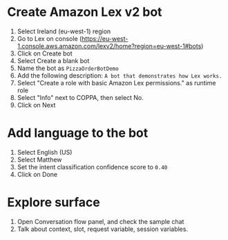 # Create Amazon Lex v2 bot
1. Select Ireland (eu-west-1) region
2. Go to Lex on console (https://eu-west-1.console.aws.amazon.com/lexv2/home?region=eu-west-1#bots)
3. Click on Create bot
4. Select Create a blank bot
5. Name the bot as `PizzaOrderBotDemo`
6. Add the following description: `A bot that demonstrates how Lex works.`
7. Select "Create a role with basic Amazon Lex permissions." as runtime role
8. Select "Info" next to COPPA, then select No.
9. Click on Next

# Add language to the bot
1. Select English (US)
2. Select Matthew
3. Set the intent classification confidence score to `0.40`
4. Click on Done

# Explore surface
1. Open Conversation flow panel, and check the sample chat
2. Talk about context, slot, request variable, session variables.
